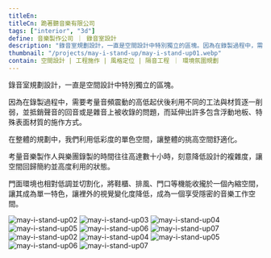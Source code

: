 ```yaml
---
titleEn:
titleCn: 跪著聽音樂有限公司
tags: ["interior", "3d"]
define: 音樂製作公司 ｜ 錄音室設計
description: "錄音室規劃設計，一直是空間設計中特別獨立的區塊。因為在錄製過程中，需要考量音頻震動的高低起伏後利用不同的工法與材質逐一削弱，並抵銷聲音的回音或是雜音上被收錄的問題，而延伸出許多包含浮動地板、特殊表面材質的施作方式。"
thumbnail: "/projects/may-i-stand-up/may-i-stand-up01.webp"
contain: 空間設計 | 工程施作 | 風格定位 | 隔音工程 ｜ 環境氛圍規劃
---
```


<section>

錄音室規劃設計，一直是空間設計中特別獨立的區塊。

因為在錄製過程中，需要考量音頻震動的高低起伏後利用不同的工法與材質逐一削弱，並抵銷聲音的回音或是雜音上被收錄的問題，而延伸出許多包含浮動地板、特殊表面材質的施作方式。

在整體的規劃中，我們利用低彩度的單色空間，讓整體的挑高空間舒適化。

考量音樂製作人與樂團錄製的時間往往高達數十小時，刻意降低設計的複雜度，讓空間回歸簡約並高度利用的狀態。

門面環境也相對低調並切割化，將鞋櫃、排風、門口等機能收攏於一個內縮空間，讓其成為單一特色，讓裡外的視覺變化度降低，成為一個享受隱密的音樂工作空間。

</section>

<section>

<img alt="may-i-stand-up02" data-src="/projects/may-i-stand-up/may-i-stand-up02.webp" />
<img alt="may-i-stand-up03" data-src="/projects/may-i-stand-up/may-i-stand-up03.webp" />
<img alt="may-i-stand-up04" data-src="/projects/may-i-stand-up/may-i-stand-up04.webp" />
<img alt="may-i-stand-up05" data-src="/projects/may-i-stand-up/may-i-stand-up05.webp" />
<img alt="may-i-stand-up06" data-src="/projects/may-i-stand-up/may-i-stand-up06.webp" />
<img alt="may-i-stand-up07" data-src="/projects/may-i-stand-up/may-i-stand-up07.webp" />
<img alt="may-i-stand-up02" data-src="/projects/may-i-stand-up/may-i-stand-up08.webp" />
<img alt="may-i-stand-up04" data-src="/projects/may-i-stand-up/may-i-stand-up09.webp" />
<img alt="may-i-stand-up05" data-src="/projects/may-i-stand-up/may-i-stand-up10.webp" />
<img alt="may-i-stand-up06" data-src="/projects/may-i-stand-up/may-i-stand-up11.webp" />
<img alt="may-i-stand-up07" data-src="/projects/may-i-stand-up/may-i-stand-up12.webp" />

</section>
